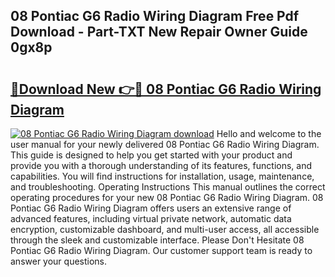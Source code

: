 ## 08 Pontiac G6 Radio Wiring Diagram Free Pdf Download - Part-TXT New Repair Owner Guide 0gx8p

# <h2><a href="http://dfuehyr.blite.top/?on=08+Pontiac+G6+Radio+Wiring+Diagram">🔗Download New 👉🔴 08 Pontiac G6 Radio Wiring Diagram</a></h2>

[![08 Pontiac G6 Radio Wiring Diagram download](https://i.imgur.com/lujVjoI.png)](http://dfuehyr.blite.top/?on=08+Pontiac+G6+Radio+Wiring+Diagram)
Hello and welcome to the user manual for your newly delivered 08 Pontiac G6 Radio Wiring Diagram. This guide is designed to help you get started with your product and provide you with a thorough understanding of its features, functions, and capabilities. You will find instructions for installation, usage, maintenance, and troubleshooting. Operating Instructions This manual outlines the correct operating procedures for your new 08 Pontiac G6 Radio Wiring Diagram. 08 Pontiac G6 Radio Wiring Diagram offers users an extensive range of advanced features, including virtual private network, automatic data encryption, customizable dashboard, and multi-user access, all accessible through the sleek and customizable interface. Please Don't Hesitate 08 Pontiac G6 Radio Wiring Diagram. Our customer support team is ready to answer your questions.
